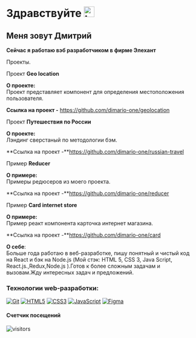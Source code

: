 # Здравствуйте <img src="https://user-images.githubusercontent.com/86494748/128671586-8fcec748-ba30-49be-8df0-dc957d70d830.gif" width="28px" alt="hi">

## Меня зовут Дмитрий
**Сейчас я работаю вэб разработчиком в фирме Элехант**             

Проекты.

Проект **Geo location**    

**О проекте:**      
 Проект представляет компонент для определения местоположения пользователя.
                                                 
**Ссылка на проект -** https://github.com/dimario-one/geolocation  

Проект **Путешествия по России**    

**О проекте:**      
 Лэндинг сверстаный по методологии бэм.
                                   
**Ссылка на проект -**https://github.com/dimario-one/russian-travel 

Пример **Reducer**    

**О примере:**      
Примеры редюсеров из моего проекта.
                                   
**Ссылка на проект -**https://github.com/dimario-one/reducer

Пример **Card internet store**    

**О примере:**      
Пример реакт компонента карточка интернет магазина.
                                   
**Ссылка на проект -**https://github.com/dimario-one/card

 **О себе**:   
Больше года работаю в веб-разработке, пишу понятный и чистый код на React и бэк на Node.js (Мой стэк: HTML 5, CSS 3, Java Script, React.js.,Redux,Node.js ).Готов к более сложным задачам и вызовам.Жду интересных задач и предложений.  

### Технологии web-разработки:
[![Git](https://user-images.githubusercontent.com/86494748/128634186-d1b69fc3-322b-4344-89d0-615670eaaa93.png)](https://git-scm.com/)
[![HTML5](https://user-images.githubusercontent.com/86494748/128634189-e6ded326-aeb9-4f8d-8508-f0fcd7f1d891.png)](https://html5book.ru/html-html5/)
[![CSS3](https://user-images.githubusercontent.com/86494748/128634188-71178ce2-89cf-4283-9f5a-87ff5d3b4854.png)](https://html5book.ru/css-css3/)
[![JavaScript](https://user-images.githubusercontent.com/86494748/140336146-46011848-d684-4c61-a226-0382c7940591.png)](https://learn.javascript.ru/)
[![Figma](https://user-images.githubusercontent.com/86494748/128634191-0004bde6-f8ac-47cb-8b74-f2848f35cae7.png)](https://www.figma.com/)

#### Счетчик посещений
![visitors](https://visitor-badge.glitch.me/badge?page_id=dimario-one.dimario-one)
